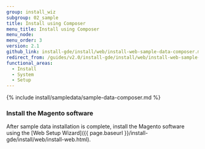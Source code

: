 ```yaml
---
group: install_wiz
subgroup: 02_sample
title: Install using Composer
menu_title: Install using Composer
menu_node:
menu_order: 3
version: 2.1
github_link: install-gde/install/web/install-web-sample-data-composer.md
redirect_from: /guides/v2.0/install-gde/install/web/install-web-sample-data-cli.html
functional_areas:
  - Install
  - System
  - Setup
---
```


{% include install/sampledata/sample-data-composer.md %}

### Install the Magento software

After sample data installation is complete, install the Magento software using the [Web Setup Wizard]({{ page.baseurl }}/install-gde/install/web/install-web.html).
